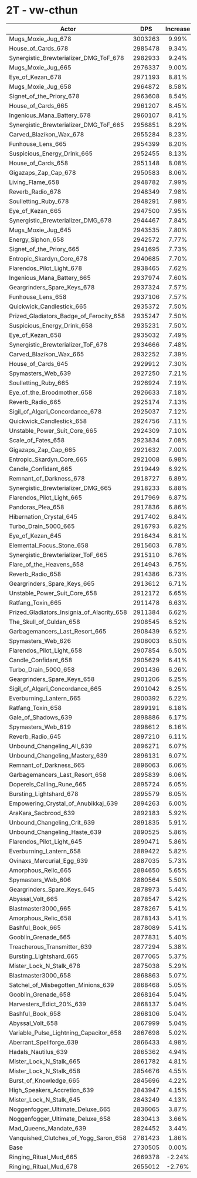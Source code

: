 # 2T - vw-cthun
| Actor | DPS | Increase |
|---|:---:|:---:|
|Mugs_Moxie_Jug_678|3003263|9.99%|
|House_of_Cards_678|2985478|9.34%|
|Synergistic_Brewterializer_DMG_ToF_678|2982933|9.24%|
|Mugs_Moxie_Jug_665|2976337|9.00%|
|Eye_of_Kezan_678|2971193|8.81%|
|Mugs_Moxie_Jug_658|2964872|8.58%|
|Signet_of_the_Priory_678|2963608|8.54%|
|House_of_Cards_665|2961207|8.45%|
|Ingenious_Mana_Battery_678|2960107|8.41%|
|Synergistic_Brewterializer_DMG_ToF_665|2956851|8.29%|
|Carved_Blazikon_Wax_678|2955284|8.23%|
|Funhouse_Lens_665|2954399|8.20%|
|Suspicious_Energy_Drink_665|2952455|8.13%|
|House_of_Cards_658|2951148|8.08%|
|Gigazaps_Zap_Cap_678|2950583|8.06%|
|Living_Flame_658|2948782|7.99%|
|Reverb_Radio_678|2948349|7.98%|
|Soulletting_Ruby_678|2948291|7.98%|
|Eye_of_Kezan_665|2947500|7.95%|
|Synergistic_Brewterializer_DMG_678|2944467|7.84%|
|Mugs_Moxie_Jug_645|2943535|7.80%|
|Energy_Siphon_658|2942572|7.77%|
|Signet_of_the_Priory_665|2941695|7.73%|
|Entropic_Skardyn_Core_678|2940685|7.70%|
|Flarendos_Pilot_Light_678|2938465|7.62%|
|Ingenious_Mana_Battery_665|2937974|7.60%|
|Geargrinders_Spare_Keys_678|2937324|7.57%|
|Funhouse_Lens_658|2937106|7.57%|
|Quickwick_Candlestick_665|2935372|7.50%|
|Prized_Gladiators_Badge_of_Ferocity_658|2935247|7.50%|
|Suspicious_Energy_Drink_658|2935231|7.50%|
|Eye_of_Kezan_658|2935032|7.49%|
|Synergistic_Brewterializer_ToF_678|2934666|7.48%|
|Carved_Blazikon_Wax_665|2932252|7.39%|
|House_of_Cards_645|2929912|7.30%|
|Spymasters_Web_639|2927250|7.21%|
|Soulletting_Ruby_665|2926924|7.19%|
|Eye_of_the_Broodmother_658|2926633|7.18%|
|Reverb_Radio_665|2925174|7.13%|
|Sigil_of_Algari_Concordance_678|2925037|7.12%|
|Quickwick_Candlestick_658|2924756|7.11%|
|Unstable_Power_Suit_Core_665|2924309|7.10%|
|Scale_of_Fates_658|2923834|7.08%|
|Gigazaps_Zap_Cap_665|2921632|7.00%|
|Entropic_Skardyn_Core_665|2921008|6.98%|
|Candle_Confidant_665|2919449|6.92%|
|Remnant_of_Darkness_678|2918727|6.89%|
|Synergistic_Brewterializer_DMG_665|2918233|6.88%|
|Flarendos_Pilot_Light_665|2917969|6.87%|
|Pandoras_Plea_658|2917836|6.86%|
|Hibernation_Crystal_645|2917402|6.84%|
|Turbo_Drain_5000_665|2916793|6.82%|
|Eye_of_Kezan_645|2916434|6.81%|
|Elemental_Focus_Stone_658|2915603|6.78%|
|Synergistic_Brewterializer_ToF_665|2915110|6.76%|
|Flare_of_the_Heavens_658|2914943|6.75%|
|Reverb_Radio_658|2914386|6.73%|
|Geargrinders_Spare_Keys_665|2913612|6.71%|
|Unstable_Power_Suit_Core_658|2912172|6.65%|
|Ratfang_Toxin_665|2911478|6.63%|
|Prized_Gladiators_Insignia_of_Alacrity_658|2911384|6.62%|
|The_Skull_of_Guldan_658|2908545|6.52%|
|Garbagemancers_Last_Resort_665|2908439|6.52%|
|Spymasters_Web_626|2908003|6.50%|
|Flarendos_Pilot_Light_658|2907854|6.50%|
|Candle_Confidant_658|2905629|6.41%|
|Turbo_Drain_5000_658|2901436|6.26%|
|Geargrinders_Spare_Keys_658|2901206|6.25%|
|Sigil_of_Algari_Concordance_665|2901042|6.25%|
|Everburning_Lantern_665|2900392|6.22%|
|Ratfang_Toxin_658|2899191|6.18%|
|Gale_of_Shadows_639|2898886|6.17%|
|Spymasters_Web_619|2898612|6.16%|
|Reverb_Radio_645|2897210|6.11%|
|Unbound_Changeling_All_639|2896271|6.07%|
|Unbound_Changeling_Mastery_639|2896131|6.07%|
|Remnant_of_Darkness_665|2896063|6.06%|
|Garbagemancers_Last_Resort_658|2895839|6.06%|
|Doperels_Calling_Rune_665|2895724|6.05%|
|Bursting_Lightshard_678|2895579|6.05%|
|Empowering_Crystal_of_Anubikkaj_639|2894263|6.00%|
|AraKara_Sacbrood_639|2892183|5.92%|
|Unbound_Changeling_Crit_639|2891835|5.91%|
|Unbound_Changeling_Haste_639|2890525|5.86%|
|Flarendos_Pilot_Light_645|2890471|5.86%|
|Everburning_Lantern_658|2889422|5.82%|
|Ovinaxs_Mercurial_Egg_639|2887035|5.73%|
|Amorphous_Relic_665|2884650|5.65%|
|Spymasters_Web_606|2880564|5.50%|
|Geargrinders_Spare_Keys_645|2878973|5.44%|
|Abyssal_Volt_665|2878547|5.42%|
|Blastmaster3000_665|2878267|5.41%|
|Amorphous_Relic_658|2878143|5.41%|
|Bashful_Book_665|2878089|5.41%|
|Gooblin_Grenade_665|2877831|5.40%|
|Treacherous_Transmitter_639|2877294|5.38%|
|Bursting_Lightshard_665|2877065|5.37%|
|Mister_Lock_N_Stalk_678|2875038|5.29%|
|Blastmaster3000_658|2868863|5.07%|
|Satchel_of_Misbegotten_Minions_639|2868468|5.05%|
|Gooblin_Grenade_658|2868164|5.04%|
|Harvesters_Edict_20%_639|2868137|5.04%|
|Bashful_Book_658|2868106|5.04%|
|Abyssal_Volt_658|2867999|5.04%|
|Variable_Pulse_Lightning_Capacitor_658|2867698|5.02%|
|Aberrant_Spellforge_639|2866433|4.98%|
|Hadals_Nautilus_639|2865362|4.94%|
|Mister_Lock_N_Stalk_665|2861782|4.81%|
|Mister_Lock_N_Stalk_658|2854676|4.55%|
|Burst_of_Knowledge_665|2845696|4.22%|
|High_Speakers_Accretion_639|2843947|4.15%|
|Mister_Lock_N_Stalk_645|2843249|4.13%|
|Noggenfogger_Ultimate_Deluxe_665|2836065|3.87%|
|Noggenfogger_Ultimate_Deluxe_658|2830413|3.66%|
|Mad_Queens_Mandate_639|2824452|3.44%|
|Vanquished_Clutches_of_Yogg_Saron_658|2781423|1.86%|
|Base|2730505|0.00%|
|Ringing_Ritual_Mud_665|2669378|-2.24%|
|Ringing_Ritual_Mud_678|2655012|-2.76%|
